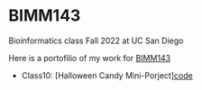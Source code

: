 # BIMM143
Bioinformatics class Fall 2022 at UC San Diego

Here is a portofilio of my work for  [BIMM143](https://bioboot.github.io/bimm143_F22/)

- Class10: [Halloween Candy Mini-Porject][code]()
